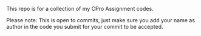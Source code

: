 This repo is for a collection of my CPro Assignment codes.

Please note: This is open to commits, just make sure you add your name as author in the code you submit for your commit to be accepted.
